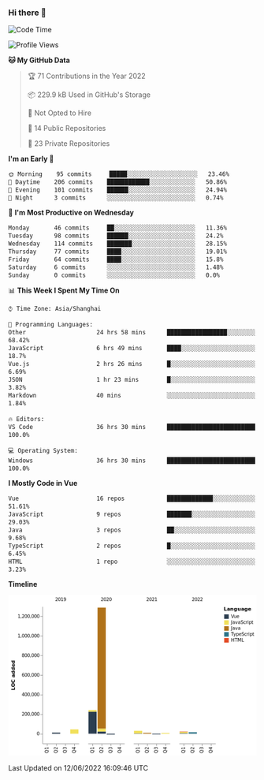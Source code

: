 ### Hi there 👋

<!--START_SECTION:waka-->
![Code Time](http://img.shields.io/badge/Code%20Time-0%20secs-blue)

![Profile Views](http://img.shields.io/badge/Profile%20Views-84-blue)

**🐱 My GitHub Data** 

> 🏆 71 Contributions in the Year 2022
 > 
> 📦 229.9 kB Used in GitHub's Storage 
 > 
> 🚫 Not Opted to Hire
 > 
> 📜 14 Public Repositories 
 > 
> 🔑 23 Private Repositories  
 > 
**I'm an Early 🐤** 

```text
🌞 Morning    95 commits     █████░░░░░░░░░░░░░░░░░░░░   23.46% 
🌆 Daytime    206 commits    ████████████░░░░░░░░░░░░░   50.86% 
🌃 Evening    101 commits    ██████░░░░░░░░░░░░░░░░░░░   24.94% 
🌙 Night      3 commits      ░░░░░░░░░░░░░░░░░░░░░░░░░   0.74%

```
📅 **I'm Most Productive on Wednesday** 

```text
Monday       46 commits     ██░░░░░░░░░░░░░░░░░░░░░░░   11.36% 
Tuesday      98 commits     ██████░░░░░░░░░░░░░░░░░░░   24.2% 
Wednesday    114 commits    ███████░░░░░░░░░░░░░░░░░░   28.15% 
Thursday     77 commits     ████░░░░░░░░░░░░░░░░░░░░░   19.01% 
Friday       64 commits     ████░░░░░░░░░░░░░░░░░░░░░   15.8% 
Saturday     6 commits      ░░░░░░░░░░░░░░░░░░░░░░░░░   1.48% 
Sunday       0 commits      ░░░░░░░░░░░░░░░░░░░░░░░░░   0.0%

```


📊 **This Week I Spent My Time On** 

```text
⌚︎ Time Zone: Asia/Shanghai

💬 Programming Languages: 
Other                    24 hrs 58 mins      █████████████████░░░░░░░░   68.42% 
JavaScript               6 hrs 49 mins       ████░░░░░░░░░░░░░░░░░░░░░   18.7% 
Vue.js                   2 hrs 26 mins       █░░░░░░░░░░░░░░░░░░░░░░░░   6.69% 
JSON                     1 hr 23 mins        █░░░░░░░░░░░░░░░░░░░░░░░░   3.82% 
Markdown                 40 mins             ░░░░░░░░░░░░░░░░░░░░░░░░░   1.84%

🔥 Editors: 
VS Code                  36 hrs 30 mins      █████████████████████████   100.0%

💻 Operating System: 
Windows                  36 hrs 30 mins      █████████████████████████   100.0%

```

**I Mostly Code in Vue** 

```text
Vue                      16 repos            █████████████░░░░░░░░░░░░   51.61% 
JavaScript               9 repos             ███████░░░░░░░░░░░░░░░░░░   29.03% 
Java                     3 repos             ██░░░░░░░░░░░░░░░░░░░░░░░   9.68% 
TypeScript               2 repos             █░░░░░░░░░░░░░░░░░░░░░░░░   6.45% 
HTML                     1 repo              ░░░░░░░░░░░░░░░░░░░░░░░░░   3.23%

```


**Timeline**

![Chart not found](https://raw.githubusercontent.com/jichangee/jichangee/main/charts/bar_graph.png) 


 Last Updated on 12/06/2022 16:09:46 UTC
<!--END_SECTION:waka-->

<!--
**jichangee/jichangee** is a ✨ _special_ ✨ repository because its `README.md` (this file) appears on your GitHub profile.

Here are some ideas to get you started:

- 🔭 I’m currently working on ...
- 🌱 I’m currently learning ...
- 👯 I’m looking to collaborate on ...
- 🤔 I’m looking for help with ...
- 💬 Ask me about ...
- 📫 How to reach me: ...
- 😄 Pronouns: ...
- ⚡ Fun fact: ...
-->
